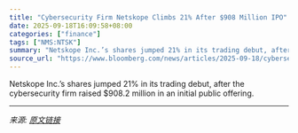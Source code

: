 ```yaml
---
title: "Cybersecurity Firm Netskope Climbs 21% After $908 Million IPO"
date: 2025-09-18T16:09:58+08:00
categories: ["finance"]
tags: ["NMS:NTSK"]
summary: "Netskope Inc.’s shares jumped 21% in its trading debut, after the cybersecurity firm raised $908.2 million in an initial public offering."
source_url: "https://www.bloomberg.com/news/articles/2025-09-18/cybersecurity-firm-netskope-climbs-21-after-908-million-ipo"
---
```


Netskope Inc.’s shares jumped 21% in its trading debut, after the cybersecurity firm raised $908.2 million in an initial public offering.

---

*来源: [原文链接](https://www.bloomberg.com/news/articles/2025-09-18/cybersecurity-firm-netskope-climbs-21-after-908-million-ipo)*
